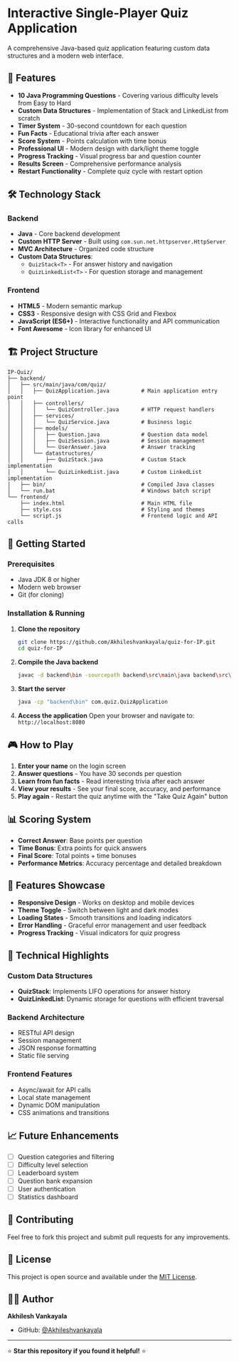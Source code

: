 # Interactive Single-Player Quiz Application

A comprehensive Java-based quiz application featuring custom data structures and a modern web interface.

## 🎯 Features

- **10 Java Programming Questions** - Covering various difficulty levels from Easy to Hard
- **Custom Data Structures** - Implementation of Stack and LinkedList from scratch
- **Timer System** - 30-second countdown for each question
- **Fun Facts** - Educational trivia after each answer
- **Score System** - Points calculation with time bonus
- **Professional UI** - Modern design with dark/light theme toggle
- **Progress Tracking** - Visual progress bar and question counter
- **Results Screen** - Comprehensive performance analysis
- **Restart Functionality** - Complete quiz cycle with restart option

## 🛠️ Technology Stack

### Backend
- **Java** - Core backend development
- **Custom HTTP Server** - Built using `com.sun.net.httpserver.HttpServer`
- **MVC Architecture** - Organized code structure
- **Custom Data Structures**:
  - `QuizStack<T>` - For answer history and navigation
  - `QuizLinkedList<T>` - For question storage and management

### Frontend
- **HTML5** - Modern semantic markup
- **CSS3** - Responsive design with CSS Grid and Flexbox
- **JavaScript (ES6+)** - Interactive functionality and API communication
- **Font Awesome** - Icon library for enhanced UI

## 🏗️ Project Structure

```
IP-Quiz/
├── backend/
│   ├── src/main/java/com/quiz/
│   │   ├── QuizApplication.java          # Main application entry point
│   │   ├── controllers/
│   │   │   └── QuizController.java       # HTTP request handlers
│   │   ├── services/
│   │   │   └── QuizService.java          # Business logic
│   │   ├── models/
│   │   │   ├── Question.java             # Question data model
│   │   │   ├── QuizSession.java          # Session management
│   │   │   └── UserAnswer.java           # Answer tracking
│   │   └── datastructures/
│   │       ├── QuizStack.java            # Custom Stack implementation
│   │       └── QuizLinkedList.java       # Custom LinkedList implementation
│   ├── bin/                              # Compiled Java classes
│   └── run.bat                           # Windows batch script
└── frontend/
    ├── index.html                        # Main HTML file
    ├── style.css                         # Styling and themes
    └── script.js                         # Frontend logic and API calls
```

## 🚀 Getting Started

### Prerequisites
- Java JDK 8 or higher
- Modern web browser
- Git (for cloning)

### Installation & Running

1. **Clone the repository**
   ```bash
   git clone https://github.com/Akhileshvankayala/quiz-for-IP.git
   cd quiz-for-IP
   ```

2. **Compile the Java backend**
   ```bash
   javac -d backend\bin -sourcepath backend\src\main\java backend\src\main\java\com\quiz\QuizApplication.java
   ```

3. **Start the server**
   ```bash
   java -cp "backend\bin" com.quiz.QuizApplication
   ```

4. **Access the application**
   Open your browser and navigate to: `http://localhost:8080`

## 🎮 How to Play

1. **Enter your name** on the login screen
2. **Answer questions** - You have 30 seconds per question
3. **Learn from fun facts** - Read interesting trivia after each answer
4. **View your results** - See your final score, accuracy, and performance
5. **Play again** - Restart the quiz anytime with the "Take Quiz Again" button

## 📊 Scoring System

- **Correct Answer**: Base points per question
- **Time Bonus**: Extra points for quick answers
- **Final Score**: Total points + time bonuses
- **Performance Metrics**: Accuracy percentage and detailed breakdown

## 🎨 Features Showcase

- **Responsive Design** - Works on desktop and mobile devices
- **Theme Toggle** - Switch between light and dark modes
- **Loading States** - Smooth transitions and loading indicators
- **Error Handling** - Graceful error management and user feedback
- **Progress Tracking** - Visual indicators for quiz progress

## 🔧 Technical Highlights

### Custom Data Structures
- **QuizStack**: Implements LIFO operations for answer history
- **QuizLinkedList**: Dynamic storage for questions with efficient traversal

### Backend Architecture
- RESTful API design
- Session management
- JSON response formatting
- Static file serving

### Frontend Features
- Async/await for API calls
- Local state management
- Dynamic DOM manipulation
- CSS animations and transitions

## 📈 Future Enhancements

- [ ] Question categories and filtering
- [ ] Difficulty level selection
- [ ] Leaderboard system
- [ ] Question bank expansion
- [ ] User authentication
- [ ] Statistics dashboard

## 🤝 Contributing

Feel free to fork this project and submit pull requests for any improvements.

## 📄 License

This project is open source and available under the [MIT License](LICENSE).

## 👨‍💻 Author

**Akhilesh Vankayala**
- GitHub: [@Akhileshvankayala](https://github.com/Akhileshvankayala)

---

⭐ **Star this repository if you found it helpful!** ⭐